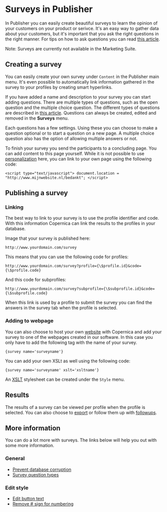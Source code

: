 # Surveys in Publisher

In Publisher you can easily create beautiful surveys to learn the 
opinion of your customers on your product or serivce. It's an easy way 
to gather data about your customers, but it's important that you ask the 
right questions in the right manner. For tips on how to ask questions 
you can read [this article](./prevent-database-corruption).

Note: Surveys are currently not available in the Marketing Suite.

## Creating a survey

You can easily create your own survey under `Content` in the Publisher 
main menu. It's even possible to automatically link information gathered 
in the survey to your profiles by creating smart hyperlinks.

If you have added a name and description to your survey you can start 
adding questions. There are multiple types of questions, such as the open 
question and the multiple choice question. The different types of questions 
are described in [this article](./surveys-question-types). Questions can 
always be created, edited and removed in the **Surveys** menu.

Each questions has a few settings. Using these you can choose to make 
a question optional or to start a question on a new page. A multiple choice 
question also has the option of allowing multiple answers or not.

To finish your survey you send the participants to a concluding page. 
You can add content to this page yourself. While it is not possible to 
use [personalization](./personalization) here, you can link to your own 
page using the following code:

`<script type="text/javascript"> document.location = "http://www.mijnwebsite.nl/bedankt"; </script>`

## Publishing a survey

### Linking

The best way to link to your survey is to use the profile identifier and 
code. With this information Copernica can link the results to the profiles 
in your database.

Image that your survey is published here:

`http://www.yourdomain.com/survey`

This means that you can use the following code for profiles:

`http://www.yourdomain.com/survey?profile={\$profile.id}&code={\$profile.code}`

And this code for subprofiles:

`http://www.yourdomain.com/survey?subprofile={\$subprofile.id}&code={\$subprofile.code}`

When this link is used by a profile to submit the survey you can find the 
answers in the survey tab when the profile is selected.

### Adding to webpage

You can also choose to host your own [website](./websites) with Copernica 
and add your survey to one of the webpages created in our software. In this 
case you only have to add the following tag with the name of your survey.

`{survey name='surveyname'}`

You can add your own XSLt as well using the following code:

`{survey name='surveyname' xslt='xsltname'}`

An [XSLT](css-and-xslt) stylesheet can be created under the `Style` menu.

## Results

The results of a survey can be viewed per profile when the profile is 
selected. You can also choose to [export](./surveys-export-results) or 
follow them up with [followups](./followups).

## More information

You can do a lot more with surveys. The links below will help you 
out with some more information.

### General

* [Prevent database corruption](./prevent-database-corruption)
* [Survey question types](./surveys-question-types)

### Edit style

* [Edit button text](./surveys-edit-buttons)
* [Remove # sign for numbering](./surveys-remove-hashtag)
